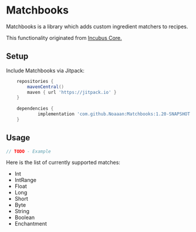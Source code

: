 # Matchbooks

Matchbooks is a library which adds custom ingredient matchers to recipes.

This functionality originated from [Incubus Core.](https://github.com/Azzyypaaras/Incubus-Core)

## Setup

Include Matchbooks via Jitpack:

```gradle
    repositories {
        mavenCentral()
        maven { url 'https://jitpack.io' }
    }
		
	dependencies {
	        implementation 'com.github.Noaaan:Matchbooks:1.20-SNAPSHOT'
	}
```

## Usage

```java
// TODO - Example
```

Here is the list of currently supported matches:
- Int
- IntRange
- Float
- Long
- Short
- Byte
- String
- Boolean
- Enchantment